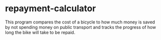 # repayment-calculator
This program compares the cost of a bicycle to how much money is saved by not spending money on public transport and tracks the progress of how long the bike will take to be repaid.

